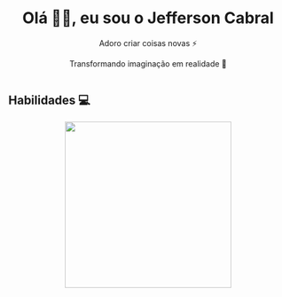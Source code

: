 <h1 align="center"> Olá 👋🏻, eu sou o Jefferson Cabral </br> 
</h1>
<p align="center">Adoro criar coisas novas ⚡</p>
<p align="center">Transformando imaginação em realidade 🚀</p>
<p align="center">
  <a href="#" target="_blank"><img alt="" src="https://img.shields.io/badge/Portfolio-000?logo=vercel&logoColor=yellow&style=for-the-badge" style="vertical-align:center" /></a>
</p>

<!--<hr/>
<p align="center">Cloud computing | AWS</p>
<p align="center">Front End Enginner</p>
<hr/>-->

## Habilidades 💻

<p align="center">
  <a href="https://skillicons.dev">
    <img width='300' src="https://skillicons.dev/icons?i=php,laravel,typescript,react,mysql,python,js,aws" />
  </a>
</p>






